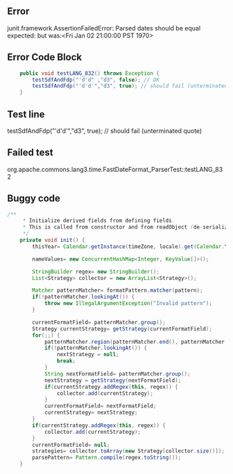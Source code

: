 

## Error
junit.framework.AssertionFailedError: Parsed dates should be equal expected:<null> but was:<Fri Jan 02 21:00:00 PST 1970>

## Error Code Block
```java
    public void testLANG_832() throws Exception {
        testSdfAndFdp("'d'd" ,"d3", false); // OK
        testSdfAndFdp("'d'd'","d3", true); // should fail (unterminated quote)
    }
```

## Test line
testSdfAndFdp("'d'd'","d3", true); // should fail (unterminated quote)

## Failed test
org.apache.commons.lang3.time.FastDateFormat_ParserTest::testLANG_832

## Buggy code
```java
/**
     * Initialize derived fields from defining fields.
     * This is called from constructor and from readObject (de-serialization)
     */
    private void init() {
        thisYear= Calendar.getInstance(timeZone, locale).get(Calendar.YEAR);

        nameValues= new ConcurrentHashMap<Integer, KeyValue[]>();

        StringBuilder regex= new StringBuilder();
        List<Strategy> collector = new ArrayList<Strategy>();

        Matcher patternMatcher= formatPattern.matcher(pattern);
        if(!patternMatcher.lookingAt()) {
            throw new IllegalArgumentException("Invalid pattern");
        }

        currentFormatField= patternMatcher.group();
        Strategy currentStrategy= getStrategy(currentFormatField);
        for(;;) {
            patternMatcher.region(patternMatcher.end(), patternMatcher.regionEnd());
            if(!patternMatcher.lookingAt()) {
                nextStrategy = null;
                break;
            }
            String nextFormatField= patternMatcher.group();
            nextStrategy = getStrategy(nextFormatField);
            if(currentStrategy.addRegex(this, regex)) {
                collector.add(currentStrategy);
            }
            currentFormatField= nextFormatField;
            currentStrategy= nextStrategy;
        }
        if(currentStrategy.addRegex(this, regex)) {
            collector.add(currentStrategy);
        }
        currentFormatField= null;
        strategies= collector.toArray(new Strategy[collector.size()]);
        parsePattern= Pattern.compile(regex.toString());
    }
```
